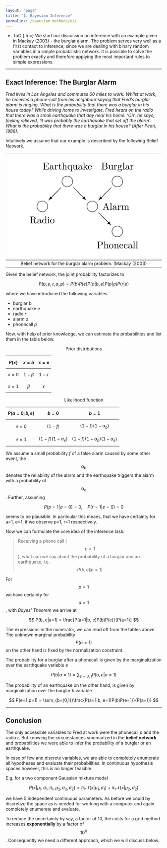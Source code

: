```yaml
---
layout: "page"
title: "1. Bayesian Inference"
permalink: /bayesian_methods/ei/
---
```

* ToC
{:toc}
We start our discussion on inference with an example given in Mackay (2003) - the burglar alarm. The problem serves very well as a first contact to inference, since we are dealing with binary random variables in a simple probabilistic network. It is possible to solve the problem exactly and therefore applying the most important rules to simple expressions.

---

## Exact Inference: The Burglar Alarm
*Fred lives in Los Angeles and commutes 60 miles to work. Whilst at work, he receives a phone-call from his neighbour saying that Fred’s burglar alarm is ringing. What is the probability that there was a burglar in his house today? While driving home to investigate, Fred hears on the radio that there was a small earthquake that day near his home. ‘Oh’, he says, feeling relieved, ‘it was probably the earthquake that set off the alarm’. What is the probability that there was a burglar in his house? (After Pearl, 1988).*

Intuitively we assume that our example is described by the following Belief Network.

| ![Belief Network](../images/1_1_belief_network.png "Belief Network") |
| :------------------------------------------------------------------: |
|     Belief network for the burglar alarm problem. (Mackay (2003)     |

Given the belief network, the joint probability factorizes to

$$
    P(b, e, r, a, p) = P(b)P(e)P(a|b,e)P(p|a)P(r |e)
$$

where we have introduced the following variables
- burglar *b*
- earthquake *e*
- radio *r*
- alarm *a*
- phonecall *p*

Now, with help of prior knowledge, we can estimate the probabilities and list them in the table below.

<center> Prior distributions </center>

| $$P(x)$$  |   $$x = b$$   |        $$x = e$$ |
| --------- | :-----------: | ---------------: |
| $$x = 0$$ | $$1 - \beta$$ | $$1 - \epsilon$$ |
| $$x = 1$$ |   $$\beta$$   |     $$\epsilon$$ |

<center> Likelihood function </center>

| $$P(a=0; b, e)$$ |    $$b = 0$$     |               $$b = 1$$ |
| ---------------- | :--------------: | ----------------------: |
| $$e = 0$$        |   $$(1 − f)$$    |        $$(1−f)(1−α_b)$$ |
| $$e = 1$$        | $$(1−f)(1−α_e)$$ | $$(1−f)(1−α_b)(1−α_e)$$ |

We assume a small probability *f* of a false alarm caused by some other event, the $$\alpha_b$$ denotes the reliability of the alarm and the earthquake triggers the alarm with a probability of $$\alpha_e$$. Further, assuming

$$
    P(p=1|a=0)=0, \quad P(r=1|e=0)=0
$$

seems to be plausible. In particular this means, that we have certainty for a=1, e=1, if we observe p=1, r=1 respectively.

Now we can formulate the core idea of the inference task: 

> Receiving a phone call ($$p=1$$), what can we say about the probability of a burglar and an earthquake, i.e. $$P(b,e\|p=1)$$

For $$p=1$$ we have certainty for $$a=1$$, with *Bayes' Theorem* we arrive at

$$
    P(b, e|a=1) = \frac{P(a=1|b, e)P(b)P(e)}{P(a=1)}
$$

The expressions in the numerator, we can read off from the tables above. The unknown marginal probability $$P(a=1)$$ on the other hand is fixed by the normalization constraint.

The probability for a burglar after a phonecall is given by the marginalization over the earthquake variable *e*

$$
    P(b|a=1) = \sum_{e={0,1}} P(b,e|a=1)
$$

The probability of an earthquake on the other hand, is given by marginalization over the burglar *b* variable

$$
    P(e=1|p=1) =  \sum_{b={0,1}}\frac{P(a=1|b, e=1)P(b)P(e=1)}{P(a=1)}
$$

---

## Conclusion
The only accessible variables to Fred at work were the phonecall *p* and the radio *r*. But knowing the circumstances summarized in the **belief network** and probabilities we were able to infer the probability of a burglar or an earthquake.

In case of few and discrete variables, we are able to completely enumerate all hypotheses and evaluate their probabilities. In continuous hypothesis spaces however, this is no longer feasible. 

E.g. for a two component Gaussian mixture model

$$
        P(x| \mu_1, \sigma_1, \pi_1, \mu_2, \sigma_2, \pi_2) = \pi_1 \mathcal N (x| \mu_1, \sigma_1) + \pi_1 \mathcal N (x| \mu_2, \sigma_2)
$$

we have 5 independent continuous parameters. As before we could by discretize the space as is needed for working with a computer and again completely enumerate and evaluate.

To reduce the uncertainty by say, a factor of 10, the costs for a grid method increases **exponentially** by a factor of $$10^K$$. Consequently we need a different approach, which we will discuss below.